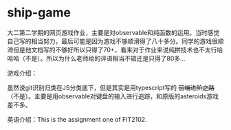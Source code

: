 # ship-game
大二第二学期的网页游戏作业，主要是对observable和纯函数的运用。当时感觉自己写的相当努力，最后可能是因为游戏不够顺滑得了八十多分。同学的游戏很顺滑但是他文档写的不够好所以只得了70+，看来对于作业来说纯拼技术也不太行哈哈哈（不是）。所以为什么老师给的评语相当不错还是只得了80多...

游戏介绍：

虽然说git识别归类在JS分类底下，但是其实是用typescript写的 ~~前端进阶之路~~（不是）。主要是用observable对键盘的输入进行追踪，和原版的asteroids游戏差不多。

英语介绍：This is the assignment one of FIT2102.
